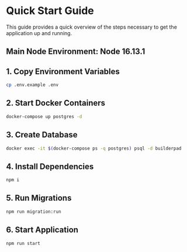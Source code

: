 # Quick Start Guide

This guide provides a quick overview of the steps necessary to get the application up and running.

## Main Node Environment: Node 16.13.1

## 1. Copy Environment Variables

```bash
cp .env.example .env
```

## 2. Start Docker Containers

```bash
docker-compose up postgres -d
```

## 3. Create Database

```bash
docker exec -it $(docker-compose ps -q postgres) psql -d builderpad
```

## 4. Install Dependencies

```bash
npm i
```

## 5. Run Migrations

```bash
npm run migration:run
```

## 6. Start Application

```bash
npm run start
```